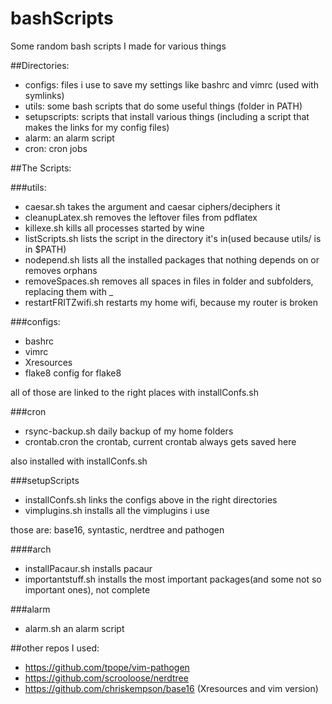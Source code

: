 # bashScripts

Some random bash scripts I made for various things

##Directories:

* configs: files i use to save my settings like bashrc and vimrc
	(used with symlinks)
* utils: some bash scripts that do some useful things
	(folder in PATH)
* setupscripts: scripts that install various things
	(including a script that makes the links for my config files)
* alarm: an alarm script
* cron: cron jobs

##The Scripts:

###utils:

* caesar.sh takes the argument and caesar ciphers/deciphers it
* cleanupLatex.sh removes the leftover files from pdflatex
* killexe.sh kills all processes started by wine
* listScripts.sh lists the script in the directory it's in(used because utils/ is in $PATH)
* nodepend.sh lists all the installed packages that nothing depends on or removes orphans
* removeSpaces.sh removes all spaces in files in folder and subfolders, replacing them with _
* restartFRITZwifi.sh restarts my home wifi, because my router is broken

###configs:

* bashrc
* vimrc
* Xresources
* flake8 config for flake8

all of those are linked to the right places with installConfs.sh

###cron 

* rsync-backup.sh daily backup of my home folders
* crontab.cron the crontab, current crontab always gets saved here

also installed with installConfs.sh

###setupScripts

* installConfs.sh links the configs above in the right directories
* vimplugins.sh installs all the vimplugins i use

those are: base16, syntastic, nerdtree and pathogen

####arch

* installPacaur.sh installs pacaur
* importantstuff.sh installs the most important packages(and some not so important ones), not complete

###alarm
* alarm.sh an alarm script

##other repos I used:

* https://github.com/tpope/vim-pathogen
* https://github.com/scrooloose/nerdtree
* https://github.com/chriskempson/base16 (Xresources and vim version)
